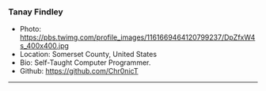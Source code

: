 ### Tanay Findley
- Photo: https://pbs.twimg.com/profile_images/1161669464120799237/DpZfxW4s_400x400.jpg
- Location: Somerset County, United States
- Bio: Self-Taught Computer Programmer.
- Github: https://github.com/Chr0nicT
***
